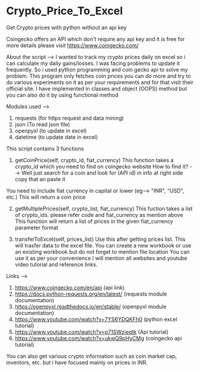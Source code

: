 # Crypto_Price_To_Excel

Get Crypto prices with python without an api key

Coingecko offers an API which don't require any api key and it is free for more details please visit
https://www.coingecko.com/

About the script -->
I wanted to track my crypto prices daily on excel so i can calculate my daily gains/losses. I was facing problems to update it frequently.
So i used python programming and coin gecko api to solve my problem.
This program only fetches coin prices you can do more and try to do various experiments on it as per your requirements and for that visit their official site.
I have implemented in classes and object (OOPS) method but you can also do it by using functional method

Modules used -->
1) requests (for https request and data mining)
2) json (To read json file)
3) openpyxl (to update in excel)
4) datetime (to update date in excel)

This script contains 3 functions

1) getCoinPrice(self, crypto_id, fiat_currency)
This function takes a crypto_id which you need to find on coingecko website
How to find it? --> Well just search for a coin and look for (API id) in info at right side copy that an paste it

You need to include fiat currency in capital or lower (eg--> "INR", "USD", etc.)
This will return a coin price 

2) getMultiplePrices(self, crypto_list, fiat_currency) 
This fuction takes a list of crypto_ids. please refer code and fiat_currency as mention above
This function will return a list of prices in the given fiat_currency parameter format

3) transferToExcel(self, prices_list)
Use this after getting prices list.
This will trasfer data to the excel file.
You can create a new workbook or use an existing workbook but do not forget to mention file location
You can use it as per your convenience I will mention all websites and youtube video tutorial and reference links.

Links -->
1) https://www.coingecko.com/en/api (api link)
2) https://docs.python-requests.org/en/latest/ (requests module documentation)
3) https://openpyxl.readthedocs.io/en/stable/ (openpyxl module documentation)
4) https://www.youtube.com/watch?v=7YS6YDQKFh0 (python excel tutorial)
5) https://www.youtube.com/watch?v=p71SWzjeqtk (Api tutorial)
6) https://www.youtube.com/watch?v=ukwQ9pHyCMg (coingecko api tutorial)

You can also get various crypto information such as coin market cap, inventors, etc. but i have focused mainly on prices in INR.
